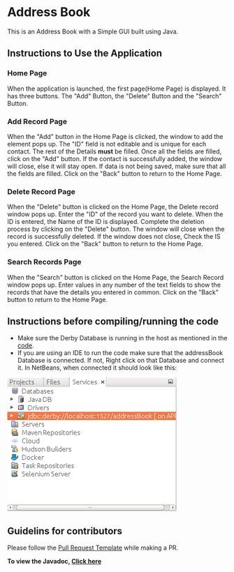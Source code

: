 # Address Book

This is an Address Book with a Simple GUI built using Java.

## Instructions to Use the Application

### Home Page

When the application is launched, the first page(Home Page) is displayed. It has three buttons. 
The "Add" Button, the "Delete" Button and the "Search" Button.

### Add Record Page

When the "Add" button in the Home Page is clicked, the window to add the element pops up.
The "ID" field is not editable and is unique for each contact. The rest of the Details **must** be filled.
Once all the fields are filled, click on the "Add" button. If the contact is successfully added, the window will close, else it will stay open.
If data is not being saved, make sure that all the fields are filled. Click on the "Back" button to return to the Home Page.

### Delete Record Page

When the "Delete" button is clicked on the Home Page, the Delete record window pops up. Enter the "ID" of the record you want to delete.
When the ID is entered, the Name of the ID is displayed. Complete the deletion process by clicking on the "Delete" button.
The window will close when the record is successfully deleted. If the window does not close, Check the IS you entered. Click on the "Back" button to return to the Home Page.

### Search Records Page

When the "Search" button is clicked on the Home Page, the Search Record window pops up.
Enter values in any number of the text fields to show the records that have the details you entered in common.
Click on the "Back" button to return to the Home Page.

## Instructions before compiling/running the code
* Make sure the Derby Database is running in the host as mentioned in the [code](https://github.com/BBloggsbott/Address-Book/blob/master/src/dbmanager/DBHandler.java).
* If you are using an IDE to run the code make sure that the addressBook Database is connected. If not, Right
click on that Database and connect it. In NetBeans, when connected it should look like this:

 ![Database Connected](db-connected.png)

## Guidelins for contributors

Please follow the [Pull Request Template](https://github.com/BBloggsbott/Address-Book/blob/master/PULL_REQUEST_TEMPLATE.md) while making a PR.

**To view the Javadoc, [Click here](https://bbloggsbott.github.io/Address-Book/)**

